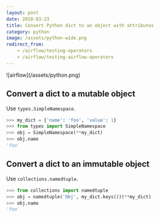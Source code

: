 ```yaml
---
layout: post
date: 2018-03-23
title: Convert Python dict to an object with attributes
category: python
image: /assets/python-wide.png
redirect_from:
    - /airflow/testing-operators
    - /airflow/testing-airflow-operators
---
```

<div class="wide-logos" markdown="1">
![airflow](/assets/python.png)
</div>

## Convert a dict to a mutable object

Use `types.SimpleNamespace`.

```python
>>> my_dict = {'name': 'foo', 'value': 1}
>>> from types import SimpleNamespace
>>> obj = SimpleNamespace(**my_dict)
>>> obj.name
'foo'
```

## Convert a dict to an immutable object

Use `collections.namedtuple`.

```python
>>> from collections import namedtuple
>>> obj = namedtuple('Obj', my_dict.keys())(**my_dict)
>>> obj.name
'foo'
```
